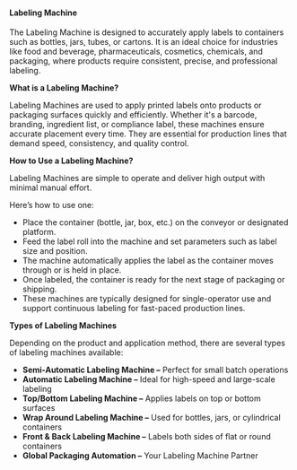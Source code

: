 #### **Labeling Machine**

The Labeling Machine is designed to accurately apply labels to containers such as bottles, jars, tubes, or cartons. It is an ideal choice for industries like food and beverage, pharmaceuticals, cosmetics, chemicals, and packaging, where products require consistent, precise, and professional labeling.


**What is a Labeling Machine?**

Labeling Machines are used to apply printed labels onto products or packaging surfaces quickly and efficiently. Whether it's a barcode, branding, ingredient list, or compliance label, these machines ensure accurate placement every time. They are essential for production lines that demand speed, consistency, and quality control.

**How to Use a Labeling Machine?**

Labeling Machines are simple to operate and deliver high output with minimal manual effort. 

Here’s how to use one:

- Place the container (bottle, jar, box, etc.) on the conveyor or designated platform.
- Feed the label roll into the machine and set parameters such as label size and position.
- The machine automatically applies the label as the container moves through or is held in place.
- Once labeled, the container is ready for the next stage of packaging or shipping.
- These machines are typically designed for single-operator use and support continuous labeling for fast-paced production lines.

**Types of Labeling Machines**

Depending on the product and application method, there are several types of labeling machines available:

- **Semi-Automatic Labeling Machine –** Perfect for small batch operations
- **Automatic Labeling Machine –** Ideal for high-speed and large-scale labeling
- **Top/Bottom Labeling Machine –** Applies labels on top or bottom surfaces
- **Wrap Around Labeling Machine –** Used for bottles, jars, or cylindrical containers
- **Front & Back Labeling Machine –** Labels both sides of flat or round containers
- **Global Packaging Automation –** Your Labeling Machine Partner

